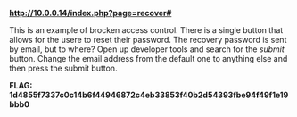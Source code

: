 **http://10.0.0.14/index.php?page=recover#**

This is an example of brocken access control.
There is a single button that allows for the usere to reset their password.
The recovery password is sent by email, but to where?
Open up developer tools and search for the *submit* button.
Change the email address from the default one to anything else and then press the submit button.

**FLAG:
1d4855f7337c0c14b6f44946872c4eb33853f40b2d54393fbe94f49f1e19bbb0**
